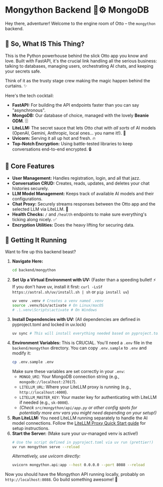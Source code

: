 # Mongython Backend 🐍⚙️ MongoDB

Hey there, adventurer! Welcome to the engine room of Otto – the `mongython` backend.

## 🤔 So, What IS This Thing?

This is the Python powerhouse behind the slick Otto app you know and love. Built with FastAPI, it's the crucial link handling all the serious business: talking to databases, managing users, orchestrating AI chats, and keeping your secrets safe.

Think of it as the trusty stage crew making the magic happen behind the curtains. ✨

Here's the tech cocktail:

*   **FastAPI:** For building the API endpoints faster than you can say "asynchronous".
*   **MongoDB:** Our database of choice, managed with the lovely **Beanie ODM**. 🗄️
*   **LiteLLM:** The secret sauce that lets Otto chat with *all sorts* of AI models (OpenAI, Gemini, Anthropic, local ones... you name it!). 🤯
*   **Uvicorn:** Serving it all up hot and fresh. 🔥
*   **Top-Notch Encryption:** Using battle-tested libraries to keep conversations end-to-end encrypted. 🔒

## 🚀 Core Features

*   **User Management:** Handles registration, login, and all that jazz.
*   **Conversation CRUD:** Creates, reads, updates, and deletes your chat histories securely.
*   **LLM Model Management:** Keeps track of available AI models and their configurations.
*   **Chat Proxy:** Securely streams responses between the Otto app and the selected LLM via LiteLLM. 💬
*   **Health Checks:** `/` and `/health` endpoints to make sure everything's ticking along nicely. ✅
*   **Encryption Utilities:** Does the heavy lifting for securing data.

## 🎉 Getting It Running

Want to fire up this backend beast?

1.  **Navigate Here:**
    ```bash
    cd backend/mongython
    ```
2.  **Set Up a Virtual Environment with UV:** (Faster than a speeding bullet! ⚡ If you don't have uv, install it first: `curl -LsSf https://astral.sh/uv/install.sh | sh` or `pip install uv`)
    ```bash
    uv venv .venv # Creates a venv named .venv
    source .venv/bin/activate # On Linux/macOS
    # .\.venv\Scripts\activate # On Windows
    ```
3.  **Install Dependencies with UV:** (All dependencies are defined in pyproject.toml and locked in uv.lock)
    ```bash
    uv sync # This will install everything needed based on pyproject.toml/uv.lock
    ```
4.  **Environment Variables:** This is CRUCIAL. You'll need a `.env` file in the `backend/mongython` directory. You can copy `.env.sample` to `.env` and modify it:
    ```bash
    cp .env.sample .env
    ```
    Make sure these variables are set correctly in your `.env`:
    *   `MONGO_URI`: Your MongoDB connection string (e.g., `mongodb://localhost:27017`).
    *   `LITELLM_URL`: Where your LiteLLM proxy is running (e.g., `http://localhost:4000`).
    *   `LITELLM_MASTER_KEY`: Your master key for authenticating with LiteLLM if needed (e.g., `sk-0000`).
    *   *(Check `src/mongython/api/app.py` or other config spots for potentially more env vars you might need depending on your setup!)*
5.  **Run LiteLLM:** You need LiteLLM running separately to handle the AI model connections. Follow the [LiteLLM Proxy Quick Start guide](https://docs.litellm.ai/docs/#quick-start-proxy---cli) for setup instructions.
6.  **Start the Server:** (Make sure your uv-managed venv is active!)
    ```bash
    # Use the script defined in pyproject.toml via uv run (prettier!)
    uv run mongython serve --reload
    ```
    *Alternatively, use uvicorn directly:*
    ```bash
    uvicorn mongython.api:app --host 0.0.0.0 --port 8088 --reload
    ```

Now you should have the Mongython API running locally, probably on `http://localhost:8088`. Go build something awesome! 🚀
